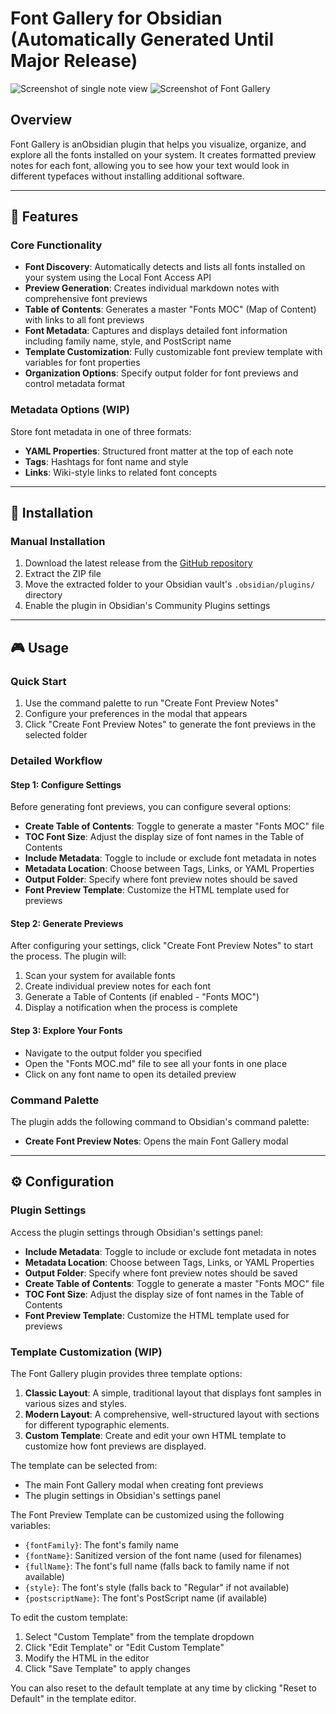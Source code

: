 # Font Gallery for Obsidian (Automatically Generated Until Major Release)

![Screenshot of single note view](https://github.com/user-attachments/assets/b5f2efb8-0dd5-4a5e-b7e3-a18c9689152b)
![Screenshot of Font Gallery](https://github.com/user-attachments/assets/745a53ec-f63f-434f-8be8-003324cbe427)

## Overview

Font Gallery is anObsidian plugin that helps you visualize, organize, and explore all the fonts installed on your system. It creates formatted preview notes for each font, allowing you to see how your text would look in different typefaces without installing additional software.

---

## 🚀 Features

### Core Functionality

- **Font Discovery**: Automatically detects and lists all fonts installed on your system using the Local Font Access API
- **Preview Generation**: Creates individual markdown notes with comprehensive font previews
- **Table of Contents**: Generates a master "Fonts MOC" (Map of Content) with links to all font previews
- **Font Metadata**: Captures and displays detailed font information including family name, style, and PostScript name
- **Template Customization**: Fully customizable font preview template with variables for font properties
- **Organization Options**: Specify output folder for font previews and control metadata format

### Metadata Options (WIP)

Store font metadata in one of three formats:
- **YAML Properties**: Structured front matter at the top of each note
- **Tags**: Hashtags for font name and style
- **Links**: Wiki-style links to related font concepts

---

## 🔧 Installation

### Manual Installation

1. Download the latest release from the [GitHub repository](https://github.com/yourusername/obsidian-font-gallery/releases)
2. Extract the ZIP file
3. Move the extracted folder to your Obsidian vault's `.obsidian/plugins/` directory
4. Enable the plugin in Obsidian's Community Plugins settings

---

## 🎮 Usage

### Quick Start

1. Use the command palette to run "Create Font Preview Notes"
2. Configure your preferences in the modal that appears
3. Click "Create Font Preview Notes" to generate the font previews in the selected folder

### Detailed Workflow

#### Step 1: Configure Settings

Before generating font previews, you can configure several options:

- **Create Table of Contents**: Toggle to generate a master "Fonts MOC" file
- **TOC Font Size**: Adjust the display size of font names in the Table of Contents
- **Include Metadata**: Toggle to include or exclude font metadata in notes
- **Metadata Location**: Choose between Tags, Links, or YAML Properties
- **Output Folder**: Specify where font preview notes should be saved
- **Font Preview Template**: Customize the HTML template used for previews

#### Step 2: Generate Previews

After configuring your settings, click "Create Font Preview Notes" to start the process. The plugin will:

1. Scan your system for available fonts
2. Create individual preview notes for each font
3. Generate a Table of Contents (if enabled - "Fonts MOC")
4. Display a notification when the process is complete

#### Step 3: Explore Your Fonts

- Navigate to the output folder you specified
- Open the "Fonts MOC.md" file to see all your fonts in one place
- Click on any font name to open its detailed preview

### Command Palette

The plugin adds the following command to Obsidian's command palette:

- **Create Font Preview Notes**: Opens the main Font Gallery modal

---

## ⚙️ Configuration

### Plugin Settings

Access the plugin settings through Obsidian's settings panel:

- **Include Metadata**: Toggle to include or exclude font metadata in notes
- **Metadata Location**: Choose between Tags, Links, or YAML Properties
- **Output Folder**: Specify where font preview notes should be saved
- **Create Table of Contents**: Toggle to generate a master "Fonts MOC" file
- **TOC Font Size**: Adjust the display size of font names in the Table of Contents
- **Font Preview Template**: Customize the HTML template used for previews

### Template Customization (WIP)

The Font Gallery plugin provides three template options:

1. **Classic Layout**: A simple, traditional layout that displays font samples in various sizes and styles.
2. **Modern Layout**: A comprehensive, well-structured layout with sections for different typographic elements.
3. **Custom Template**: Create and edit your own HTML template to customize how font previews are displayed.

The template can be selected from:
- The main Font Gallery modal when creating font previews
- The plugin settings in Obsidian's settings panel

The Font Preview Template can be customized using the following variables:

- `{fontFamily}`: The font's family name
- `{fontName}`: Sanitized version of the font name (used for filenames)
- `{fullName}`: The font's full name (falls back to family name if not available)
- `{style}`: The font's style (falls back to "Regular" if not available)
- `{postscriptName}`: The font's PostScript name (if available)

To edit the custom template:
1. Select "Custom Template" from the template dropdown
2. Click "Edit Template" or "Edit Custom Template" 
3. Modify the HTML in the editor
4. Click "Save Template" to apply changes

You can also reset to the default template at any time by clicking "Reset to Default" in the template editor.